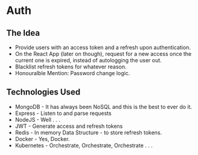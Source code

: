 # Auth

## The Idea

- Provide users with an access token and a refresh upon authentication. 
- On the React App (later on though), request for a new access once the current one is expired, instead of autologging the user out.
- Blacklist refresh tokens for whatever reason.
- Honouralble Mention: Password change logic.

## Technologies Used
- MongoDB - It has always been NoSQL and this is the best to ever do it.
- Express - Listen to and parse requests
- NodeJS - Well . . . 
- JWT - Generate access and refresh tokens
- Redis - In memory Data Structure - to store refresh tokens.
- Docker - Yes, Docker.
- Kubernetes - Orchestrate, Orchestrate, Orchestrate . . . 